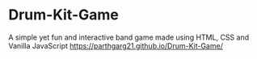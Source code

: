 # Drum-Kit-Game
A simple yet fun and interactive band game made using HTML, CSS and Vanilla JavaScript
 https://parthgarg21.github.io/Drum-Kit-Game/
